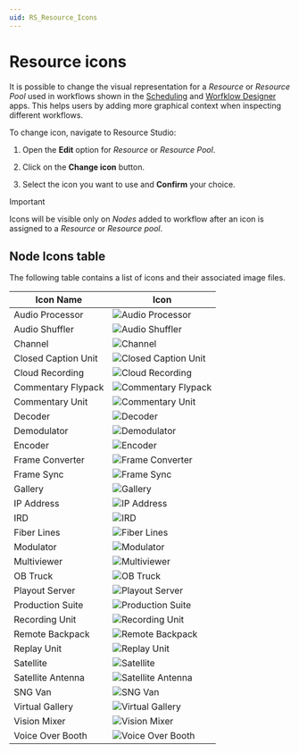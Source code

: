 ```yaml
---
uid: RS_Resource_Icons
---
```


# Resource icons

It is possible to change the visual representation for a *Resource* or *Resource Pool* used in workflows shown in the [Scheduling](xref:MO_Scheduling) and [Worfklow Designer](xref:MO_Workflow_Designer) apps. This helps users by adding more graphical context when inspecting different workflows.

To change icon, navigate to Resource Studio:

1. Open the **Edit** option for *Resource* or *Resource Pool*.

1. Click on the **Change icon** button.

1. Select the icon you want to use and **Confirm** your choice.

> [!IMPORTANT]
> Icons will be visible only on *Nodes* added to workflow after an icon is assigned to a *Resource* or *Resource pool*.

## Node Icons table

The following table contains a list of icons and their associated image files.

| Icon Name | Icon |
|--|--|
| Audio Processor | ![Audio Processor](<~/solutions/images/RS_Audio_Processor.svg>) |
| Audio Shuffler | ![Audio Shuffler](<~/solutions/images/RS_Audio_Shuffler.svg>) |
| Channel | ![Channel](~/solutions/images/RS_Channel.svg) |
| Closed Caption Unit | ![Closed Caption Unit](<~/solutions/images/RS_Closed_Caption_Unit.svg>) |
| Cloud Recording | ![Cloud Recording](<~/solutions/images/RS_Cloud_Recording.svg>) |
| Commentary Flypack | ![Commentary Flypack](<~/solutions/images/RS_Commentary_Flypack.svg>) |
| Commentary Unit | ![Commentary Unit](<~/solutions/images/RS_Commentary_Unit.svg>) |
| Decoder | ![Decoder](~/solutions/images/RS_Decoder.svg) |
| Demodulator | ![Demodulator](~/solutions/images/RS_Demodulator.svg) |
| Encoder | ![Encoder](~/solutions/images/RS_Encoder.svg) |
| Frame Converter | ![Frame Converter](<~/solutions/images/RS_Frame_Converter.svg>) |
| Frame Sync | ![Frame Sync](<~/solutions/images/RS_Frame_Sync.svg>) |
| Gallery | ![Gallery](~/solutions/images/RS_Gallery.svg) |
| IP Address | ![IP Address](<~/solutions/images/RS_IP_Address.svg>) |
| IRD | ![IRD](~/solutions/images/RS_IRD.svg) |
| Fiber Lines | ![Fiber Lines](<~/solutions/images/RS_Fiber_Lines.svg>) |
| Modulator | ![Modulator](~/solutions/images/RS_Modulator.svg) |
| Multiviewer | ![Multiviewer](~/solutions/images/RS_Multiviewer.svg) |
| OB Truck | ![OB Truck](<~/solutions/images/RS_OB_Truck.svg>) |
| Playout Server | ![Playout Server](<~/solutions/images/RS_Playout_Server.svg>) |
| Production Suite | ![Production Suite](<~/solutions/images/RS_Production_Suite.svg>) |
| Recording Unit | ![Recording Unit](<~/solutions/images/RS_Recording_Unit.svg>) |
| Remote Backpack | ![Remote Backpack](<~/solutions/images/RS_Remote_Backpack.svg>) |
| Replay Unit | ![Replay Unit](<~/solutions/images/RS_Replay_Unit.svg>) |
| Satellite | ![Satellite](~/solutions/images/RS_Satellite.svg) |
| Satellite Antenna | ![Satellite Antenna](<~/solutions/images/RS_Satellite_Antenna.svg>) |
| SNG Van | ![SNG Van](<~/solutions/images/RS_SNG_Van.svg>) |
| Virtual Gallery | ![Virtual Gallery](<~/solutions/images/RS_Virtual_Gallery.svg>) |
| Vision Mixer | ![Vision Mixer](<~/solutions/images/RS_Vision_Mixer.svg>) |
| Voice Over Booth | ![Voice Over Booth](<~/solutions/images/RS_Voice_Over_Booth.svg>) |